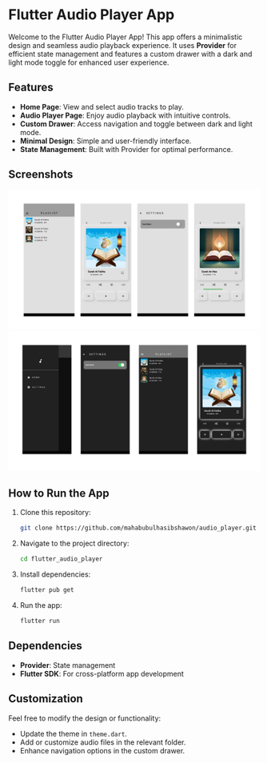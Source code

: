 # Flutter Audio Player App

Welcome to the Flutter Audio Player App! This app offers a minimalistic design and seamless audio playback experience. It uses **Provider** for efficient state management and features a custom drawer with a dark and light mode toggle for enhanced user experience.

## Features

- **Home Page**: View and select audio tracks to play.
- **Audio Player Page**: Enjoy audio playback with intuitive controls.
- **Custom Drawer**: Access navigation and toggle between dark and light mode.
- **Minimal Design**: Simple and user-friendly interface.
- **State Management**: Built with Provider for optimal performance.

## Screenshots
![ap1.png](screenshots%2Fap1.png)
![ap2.png](screenshots%2Fap2.png)

## How to Run the App

1. Clone this repository:
   ```bash
   git clone https://github.com/mahabubulhasibshawon/audio_player.git
   ```
2. Navigate to the project directory:
   ```bash
   cd flutter_audio_player
   ```
3. Install dependencies:
   ```bash
   flutter pub get
   ```
4. Run the app:
   ```bash
   flutter run
   ```

## Dependencies

- **Provider**: State management
- **Flutter SDK**: For cross-platform app development

## Customization

Feel free to modify the design or functionality:
- Update the theme in `theme.dart`.
- Add or customize audio files in the relevant folder.
- Enhance navigation options in the custom drawer.

